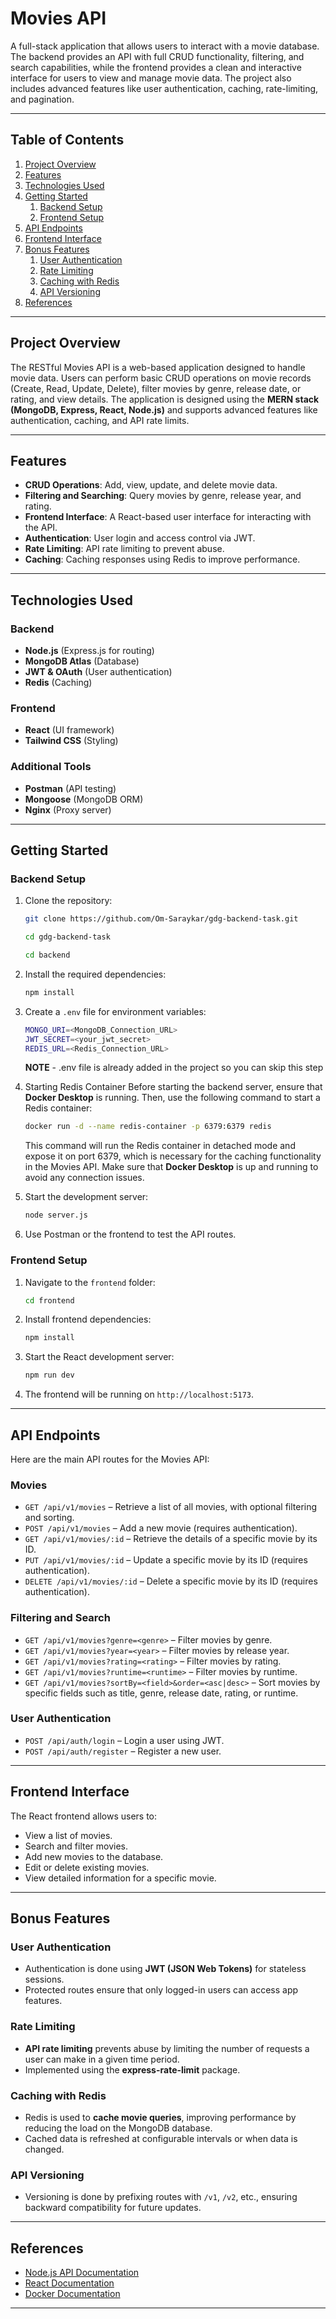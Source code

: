# Movies API

A full-stack application that allows users to interact with a movie database. The backend provides an API with full CRUD functionality, filtering, and search capabilities, while the frontend provides a clean and interactive interface for users to view and manage movie data. The project also includes advanced features like user authentication, caching, rate-limiting, and pagination.

---

## **Table of Contents**
1. [Project Overview](#project-overview)
2. [Features](#features)
3. [Technologies Used](#technologies-used)
4. [Getting Started](#getting-started)
    1. [Backend Setup](#backend-setup)
    2. [Frontend Setup](#frontend-setup)
5. [API Endpoints](#api-endpoints)
6. [Frontend Interface](#frontend-interface)
7. [Bonus Features](#bonus-features)
    1. [User Authentication](#user-authentication)
    2. [Rate Limiting](#rate-limiting)
    3. [Caching with Redis](#caching-with-redis)
    4. [API Versioning](#api-versioning)
8. [References](#references)

---

## **Project Overview**

The RESTful Movies API is a web-based application designed to handle movie data. Users can perform basic CRUD operations on movie records (Create, Read, Update, Delete), filter movies by genre, release date, or rating, and view details. The application is designed using the **MERN stack (MongoDB, Express, React, Node.js)** and supports advanced features like authentication, caching, and API rate limits.

---

## **Features**

- **CRUD Operations**: Add, view, update, and delete movie data.
- **Filtering and Searching**: Query movies by genre, release year, and rating.
- **Frontend Interface**: A React-based user interface for interacting with the API.
- **Authentication**: User login and access control via JWT.
- **Rate Limiting**: API rate limiting to prevent abuse.
- **Caching**: Caching responses using Redis to improve performance.

---

## **Technologies Used**

### **Backend**
- **Node.js** (Express.js for routing)
- **MongoDB Atlas** (Database)
- **JWT & OAuth** (User authentication)
- **Redis** (Caching)
  
### **Frontend**
- **React** (UI framework)
- **Tailwind CSS** (Styling)

### **Additional Tools**
- **Postman** (API testing)
- **Mongoose** (MongoDB ORM)
- **Nginx** (Proxy server)
  
---

## **Getting Started**

### **Backend Setup**

1. Clone the repository:
   ```bash
   git clone https://github.com/Om-Saraykar/gdg-backend-task.git
   ```
   ```bash
   cd gdg-backend-task
   ```
   ```bash
   cd backend
   ```

2. Install the required dependencies:
   ```bash
   npm install
   ```

3. Create a `.env` file for environment variables:
   ```bash
   MONGO_URI=<MongoDB_Connection_URL>
   JWT_SECRET=<your_jwt_secret>
   REDIS_URL=<Redis_Connection_URL>
   ```
   **NOTE** - .env file is already added in the project so you can skip this step

4. Starting Redis Container
    Before starting the backend server, ensure that **Docker Desktop** is running. Then, use the following command to start a Redis container:
    ```bash
    docker run -d --name redis-container -p 6379:6379 redis
    ```
    This command will run the Redis container in detached mode and expose it on port 6379, which is necessary for the caching functionality in the Movies API.
    Make sure that **Docker Desktop** is up and running to avoid any connection issues.


5. Start the development server:
   ```bash
   node server.js
   ```

5. Use Postman or the frontend to test the API routes.

### **Frontend Setup**

1. Navigate to the `frontend` folder:
   ```bash
   cd frontend
   ```

2. Install frontend dependencies:
   ```bash
   npm install
   ```

3. Start the React development server:
   ```bash
   npm run dev
   ```

4. The frontend will be running on `http://localhost:5173`.

---

## **API Endpoints**

Here are the main API routes for the Movies API:

### **Movies**
- `GET /api/v1/movies` – Retrieve a list of all movies, with optional filtering and sorting.
- `POST /api/v1/movies` – Add a new movie (requires authentication).
- `GET /api/v1/movies/:id` – Retrieve the details of a specific movie by its ID.
- `PUT /api/v1/movies/:id` – Update a specific movie by its ID (requires authentication).
- `DELETE /api/v1/movies/:id` – Delete a specific movie by its ID (requires authentication).

### **Filtering and Search**
- `GET /api/v1/movies?genre=<genre>` – Filter movies by genre.
- `GET /api/v1/movies?year=<year>` – Filter movies by release year.
- `GET /api/v1/movies?rating=<rating>` – Filter movies by rating.
- `GET /api/v1/movies?runtime=<runtime>` – Filter movies by runtime.
- `GET /api/v1/movies?sortBy=<field>&order=<asc|desc>` – Sort movies by specific fields such as title, genre, release date, rating, or runtime.

### **User Authentication**
- `POST /api/auth/login` – Login a user using JWT.
- `POST /api/auth/register` – Register a new user.

---

## **Frontend Interface**

The React frontend allows users to:
- View a list of movies.
- Search and filter movies.
- Add new movies to the database.
- Edit or delete existing movies.
- View detailed information for a specific movie.

---

## **Bonus Features**

### **User Authentication**
- Authentication is done using **JWT (JSON Web Tokens)** for stateless sessions.
- Protected routes ensure that only logged-in users can access app features.

### **Rate Limiting**
- **API rate limiting** prevents abuse by limiting the number of requests a user can make in a given time period.
- Implemented using the **express-rate-limit** package.

### **Caching with Redis**
- Redis is used to **cache movie queries**, improving performance by reducing the load on the MongoDB database.
- Cached data is refreshed at configurable intervals or when data is changed.

### **API Versioning**
- Versioning is done by prefixing routes with `/v1`, `/v2`, etc., ensuring backward compatibility for future updates.

---

## **References**

- [Node.js API Documentation](https://nodejs.org/en/docs/)
- [React Documentation](https://reactjs.org/docs/getting-started.html)
- [Docker Documentation](https://docs.docker.com/)

---

